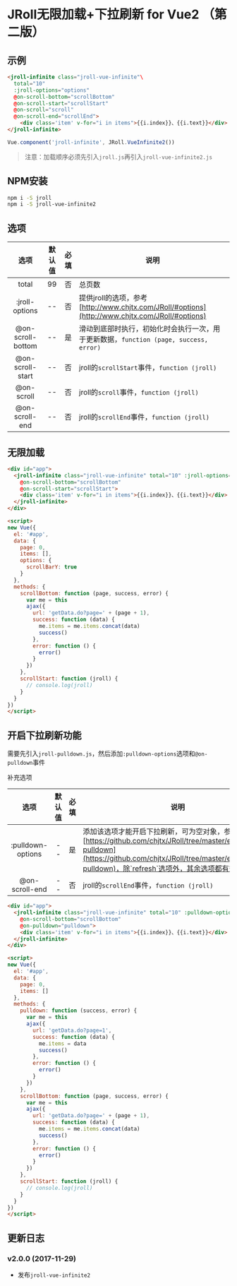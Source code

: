# JRoll无限加载+下拉刷新 for Vue2 （第二版）

## 示例

```html
<jroll-infinite class="jroll-vue-infinite"\
  total="10"
  :jroll-options="options"
  @on-scroll-bottom="scrollBottom"
  @on-scroll-start="scrollStart"
  @on-scroll="scroll"
  @on-scroll-end="scrollEnd">
    <div class='item' v-for="i in items">{{i.index}}、{{i.text}}</div>
</jroll-infinite>
```

```js
Vue.component('jroll-infinite', JRoll.VueInfinite2())
```

> 注意：加载顺序必须先引入`jroll.js`再引入`jroll-vue-infinite2.js`

## NPM安装

```bash
npm i -S jroll
npm i -S jroll-vue-infinite2
```

## 选项

| 选项 | 默认值 | 必填 | 说明 |
|:----:|:----:|:----:|----|
|total| 99 | 否 | 总页数 |
|:jroll-options| -- | 否 | 提供jroll的选项，参考[http://www.chjtx.com/JRoll/#options](http://www.chjtx.com/JRoll/#options) |
|@on-scroll-bottom| -- | 是 | 滑动到底部时执行，初始化时会执行一次，用于更新数据，`function (page, success, error)` |
|@on-scroll-start| -- | 否 | jroll的`scrollStart`事件，`function (jroll)` |
|@on-scroll| -- | 否 | jroll的`scroll`事件，`function (jroll)` |
|@on-scroll-end| -- | 否 | jroll的`scrollEnd`事件，`function (jroll)` |

## 无限加载

```html
<div id="app">
  <jroll-infinite class="jroll-vue-infinite" total="10" :jroll-options="options"
    @on-scroll-bottom="scrollBottom"
    @on-scroll-start="scrollStart">
    <div class='item' v-for="i in items">{{i.index}}、{{i.text}}</div>
  </jroll-infinite>
</div>

<script>
new Vue({
  el: '#app',
  data: {
    page: 0,
    items: [],
    options: {
      scrollBarY: true
    }
  },
  methods: {
    scrollBottom: function (page, success, error) {
      var me = this
      ajax({
        url: 'getData.do?page=' + (page + 1),
        success: function (data) {
          me.items = me.items.concat(data)
          success()
        },
        error: function () {
          error()
        }
      })
    },
    scrollStart: function (jroll) {
      // console.log(jroll)
    }
  }
})
</script>
```

## 开启下拉刷新功能

需要先引入`jroll-pulldown.js`，然后添加`:pulldown-options`选项和`@on-pulldown`事件

补充选项

| 选项 | 默认值 | 必填 | 说明 |
|:----:|:----:|:----:|----|
|:pulldown-options| -- | 是 | 添加该选项才能开启下拉刷新，可为空对象，参考[https://github.com/chjtx/JRoll/tree/master/extends/jroll-pulldown](https://github.com/chjtx/JRoll/tree/master/extends/jroll-pulldown)，除`refresh`选项外，其余选项都有效 |
|@on-scroll-end| -- | 否 | jroll的`scrollEnd`事件，`function (jroll)` |

```html
<div id="app">
  <jroll-infinite class="jroll-vue-infinite" total="10" :pulldown-options="{}"
    @on-scroll-bottom="scrollBottom"
    @on-pulldown="pulldown">
    <div class='item' v-for="i in items">{{i.index}}、{{i.text}}</div>
  </jroll-infinite>
</div>

<script>
new Vue({
  el: '#app',
  data: {
    page: 0,
    items: []
  },
  methods: {
    pulldown: function (success, error) {
      var me = this
      ajax({
        url: 'getData.do?page=1',
        success: function (data) {
          me.items = data
          success()
        },
        error: function () {
          error()
        }
      })
    },
    scrollBottom: function (page, success, error) {
      var me = this
      ajax({
        url: 'getData.do?page=' + (page + 1),
        success: function (data) {
          me.items = me.items.concat(data)
          success()
        },
        error: function () {
          error()
        }
      })
    },
    scrollStart: function (jroll) {
      // console.log(jroll)
    }
  }
})
</script>
```

## 更新日志

### v2.0.0 (2017-11-29)

- 发布`jroll-vue-infinite2`
